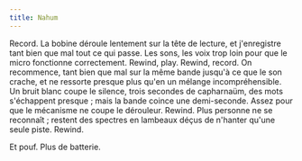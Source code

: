 ```yaml
---
title: Nahum
---
```


Record. La bobine déroule lentement sur la tête de lecture, et j'enregistre
tant bien que mal tout ce qui passe. Les sons, les voix trop loin pour que le
micro fonctionne correctement. Rewind, play. Rewind, record. On recommence,
tant bien que mal sur la même bande jusqu'à ce que le son crache, et ne
ressorte presque plus qu'en un mélange incompréhensible. Un bruit blanc coupe
le silence, trois secondes de capharnaüm, des mots s'échappent presque ; mais
la bande coince une demi-seconde. Assez pour que le mécanisme ne coupe le
dérouleur. Rewind. Plus personne ne se reconnaît ; restent des spectres en
lambeaux déçus de n'hanter qu'une seule piste. Rewind.

Et pouf. Plus de batterie.

